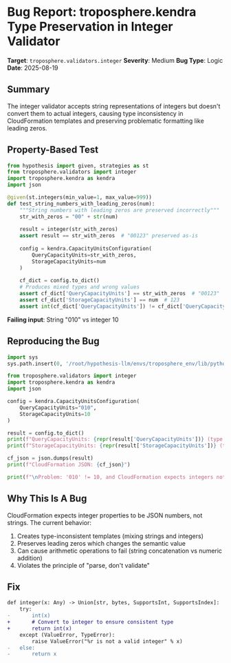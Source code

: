 # Bug Report: troposphere.kendra Type Preservation in Integer Validator

**Target**: `troposphere.validators.integer`
**Severity**: Medium
**Bug Type**: Logic
**Date**: 2025-08-19

## Summary

The integer validator accepts string representations of integers but doesn't convert them to actual integers, causing type inconsistency in CloudFormation templates and preserving problematic formatting like leading zeros.

## Property-Based Test

```python
from hypothesis import given, strategies as st
from troposphere.validators import integer
import troposphere.kendra as kendra
import json

@given(st.integers(min_value=1, max_value=999))
def test_string_numbers_with_leading_zeros(num):
    """String numbers with leading zeros are preserved incorrectly"""
    str_with_zeros = "00" + str(num)
    
    result = integer(str_with_zeros)
    assert result == str_with_zeros  # "00123" preserved as-is
    
    config = kendra.CapacityUnitsConfiguration(
        QueryCapacityUnits=str_with_zeros,
        StorageCapacityUnits=num
    )
    
    cf_dict = config.to_dict()
    # Produces mixed types and wrong values
    assert cf_dict['QueryCapacityUnits'] == str_with_zeros  # "00123" 
    assert cf_dict['StorageCapacityUnits'] == num  # 123
    assert int(cf_dict['QueryCapacityUnits']) != cf_dict['QueryCapacityUnits']
```

**Failing input**: String "010" vs integer 10

## Reproducing the Bug

```python
import sys
sys.path.insert(0, '/root/hypothesis-llm/envs/troposphere_env/lib/python3.13/site-packages')

from troposphere.validators import integer
import troposphere.kendra as kendra
import json

config = kendra.CapacityUnitsConfiguration(
    QueryCapacityUnits="010",
    StorageCapacityUnits=10
)

result = config.to_dict()
print(f"QueryCapacityUnits: {repr(result['QueryCapacityUnits'])} (type: {type(result['QueryCapacityUnits']).__name__})")
print(f"StorageCapacityUnits: {repr(result['StorageCapacityUnits'])} (type: {type(result['StorageCapacityUnits']).__name__})")

cf_json = json.dumps(result)
print(f"CloudFormation JSON: {cf_json}")

print(f"\nProblem: '010' != 10, and CloudFormation expects integers not strings")
```

## Why This Is A Bug

CloudFormation expects integer properties to be JSON numbers, not strings. The current behavior:
1. Creates type-inconsistent templates (mixing strings and integers)
2. Preserves leading zeros which changes the semantic value
3. Can cause arithmetic operations to fail (string concatenation vs numeric addition)
4. Violates the principle of "parse, don't validate"

## Fix

```diff
def integer(x: Any) -> Union[str, bytes, SupportsInt, SupportsIndex]:
    try:
-       int(x)
+       # Convert to integer to ensure consistent type
+       return int(x)
    except (ValueError, TypeError):
        raise ValueError("%r is not a valid integer" % x)
-   else:
-       return x
```